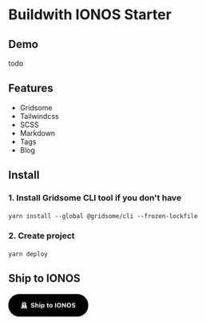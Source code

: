 # Buildwith IONOS Starter

## Demo
todo

## Features

* Gridsome
* Tailwindcss
* SCSS
* Markdown
* Tags
* Blog

## Install

### 1. Install Gridsome CLI tool if you don't have

`yarn install --global @gridsome/cli --frozen-lockfile`

### 2. Create project

`yarn deploy`

## Ship to IONOS

[![Ship to IONOS](static/ship-to-ionos.webp)](https://buildwith.ionos.com/setup?repo=https://github.com/buildwith-ionos/gridsome-starter-default)
